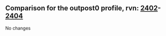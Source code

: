 ## Comparison for the outpost0 profile, rvn: [2402](https://github.com/PRO100KatYT/FortniteProfileRevisions/tree/main/profiles/outpost0/2402%20outpost0.json)-[2404](https://github.com/PRO100KatYT/FortniteProfileRevisions/tree/main/profiles/outpost0/2404%20outpost0.json)

No changes
